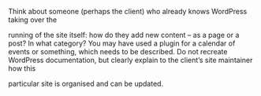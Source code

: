 Think about someone (perhaps the client) who already knows WordPress taking over the

running of the site itself: how do they add new content – as a page or a post? In what category? You may have used a plugin for a calendar of events or something, which needs to be described. Do not recreate WordPress documentation, but clearly explain to the client’s site maintainer how this

particular site is organised and can be updated.

